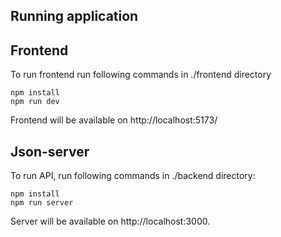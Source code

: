 ## Running application

## Frontend

To run frontend run following commands in ./frontend directory

    npm install
    npm run dev

Frontend will be available on http://localhost:5173/

## Json-server

To run API, run following commands in ./backend directory:

    npm install
    npm run server

Server will be available on http://localhost:3000.
